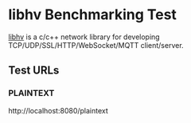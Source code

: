 # libhv Benchmarking Test

[libhv](https://github.com/ithewei/libhv) is a c/c++ network library for developing TCP/UDP/SSL/HTTP/WebSocket/MQTT client/server.

## Test URLs

### PLAINTEXT

http://localhost:8080/plaintext
